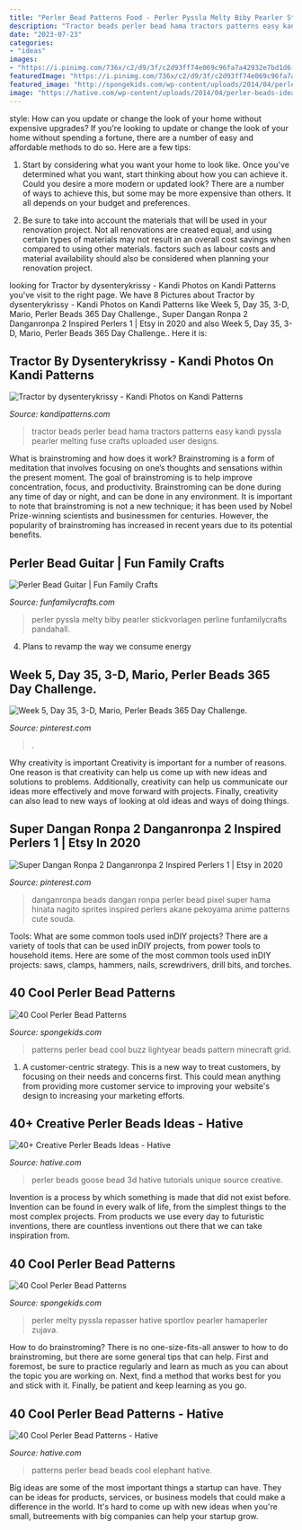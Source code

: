 ```yaml
---
title: "Perler Bead Patterns Food - Perler Pyssla Melty Biby Pearler Stickvorlagen Perline Funfamilycrafts Pandahall"
description: "Tractor beads perler bead hama tractors patterns easy kandi pyssla pearler melting fuse crafts uploaded user designs"
date: "2023-07-23"
categories:
- "ideas"
images:
- "https://i.pinimg.com/736x/c2/d9/3f/c2d93ff74e069c96fa7a42932e7bd1d6--nice-things-random-things.jpg"
featuredImage: "https://i.pinimg.com/736x/c2/d9/3f/c2d93ff74e069c96fa7a42932e7bd1d6--nice-things-random-things.jpg"
featured_image: "http://spongekids.com/wp-content/uploads/2014/04/perler-beads-patterns/8-buzz-lightyear-patterns.jpg"
image: "https://hative.com/wp-content/uploads/2014/04/perler-beads-ideas/32-goose-perler-beads.jpg"
---
```



style: How can you update or change the look of your home without expensive upgrades?
If you're looking to update or change the look of your home without spending a fortune, there are a number of easy and affordable methods to do so. Here are a few tips: 
1. Start by considering what you want your home to look like. Once you've determined what you want, start thinking about how you can achieve it. Could you desire a more modern or updated look? There are a number of ways to achieve this, but some may be more expensive than others. It all depends on your budget and preferences. 

2. Be sure to take into account the materials that will be used in your renovation project. Not all renovations are created equal, and using certain types of materials may not result in an overall cost savings when compared to using other materials. factors such as labour costs and material availability should also be considered when planning your renovation project.

	

		
looking for Tractor by dysenterykrissy - Kandi Photos on Kandi Patterns you've visit to the right page. We have 8 Pictures about Tractor by dysenterykrissy - Kandi Photos on Kandi Patterns like Week 5, Day 35, 3-D, Mario, Perler Beads 365 Day Challenge., Super Dangan Ronpa 2 Danganronpa 2 Inspired Perlers 1 | Etsy in 2020 and also Week 5, Day 35, 3-D, Mario, Perler Beads 365 Day Challenge.. Here it is:
		
    
## Tractor By Dysenterykrissy - Kandi Photos On Kandi Patterns

<img loading=lazy src="https://s3.amazonaws.com/kandipatternsupload/kandi_photos/feb13/2102013707233022.jpg" onerror="this.onerror=null;this.src='https://tse1.mm.bing.net/th?id=OIP.CZ7ztVlJO-3Q9SxNS7BixQEgDY&amp;pid=15.1';" alt="Tractor by dysenterykrissy - Kandi Photos on Kandi Patterns">

_Source: kandipatterns.com_

>tractor beads perler bead hama tractors patterns easy kandi pyssla pearler melting fuse crafts uploaded user designs. 

	

What is brainstroming and how does it work?
Brainstroming is a form of meditation that involves focusing on one’s thoughts and sensations within the present moment. The goal of brainstroming is to help improve concentration, focus, and productivity. Brainstroming can be done during any time of day or night, and can be done in any environment. It is important to note that brainstroming is not a new technique; it has been used by Nobel Prize-winning scientists and businessmen for centuries. However, the popularity of brainstroming has increased in recent years due to its potential benefits.

    
## Perler Bead Guitar | Fun Family Crafts

<img loading=lazy src="https://funfamilycrafts.com/wp-content/uploads/2014/11/How-to-Make-Your-Own-Cool-Perler-Bead-Guitar-Pattern-for-Home-Decor6.jpg" onerror="this.onerror=null;this.src='https://tse3.mm.bing.net/th?id=OIP.0BgB8f8Izi5scfowHmSqlgHaHa&amp;pid=15.1';" alt="Perler Bead Guitar | Fun Family Crafts">

_Source: funfamilycrafts.com_

>perler pyssla melty biby pearler stickvorlagen perline funfamilycrafts pandahall. 

	

4. Plans to revamp the way we consume energy 

    
## Week 5, Day 35, 3-D, Mario, Perler Beads 365 Day Challenge.

<img loading=lazy src="https://i.pinimg.com/736x/dc/e3/96/dce3965877803641f07f1efeda12e2bd---day-challenge-mario-bros.jpg" onerror="this.onerror=null;this.src='https://tse4.mm.bing.net/th?id=OIP.eiwpsVL7lS7Jpd9fjVr5GQHaKq&amp;pid=15.1';" alt="Week 5, Day 35, 3-D, Mario, Perler Beads 365 Day Challenge.">

_Source: pinterest.com_

>. 

	

Why creativity is important
Creativity is important for a number of reasons. One reason is that creativity can help us come up with new ideas and solutions to problems. Additionally, creativity can help us communicate our ideas more effectively and move forward with projects. Finally, creativity can also lead to new ways of looking at old ideas and ways of doing things.

    
## Super Dangan Ronpa 2 Danganronpa 2 Inspired Perlers 1 | Etsy In 2020

<img loading=lazy src="https://i.pinimg.com/736x/c2/d9/3f/c2d93ff74e069c96fa7a42932e7bd1d6--nice-things-random-things.jpg" onerror="this.onerror=null;this.src='https://tse2.mm.bing.net/th?id=OIP.-CWzPFC_MpT4lz7bcg7ScQHaMJ&amp;pid=15.1';" alt="Super Dangan Ronpa 2 Danganronpa 2 Inspired Perlers 1 | Etsy in 2020">

_Source: pinterest.com_

>danganronpa beads dangan ronpa perler bead pixel super hama hinata nagito sprites inspired perlers akane pekoyama anime patterns cute souda. 

	

Tools: What are some common tools used inDIY projects?
There are a variety of tools that can be used inDIY projects, from power tools to household items. Here are some of the most common tools used inDIY projects: saws, clamps, hammers, nails, screwdrivers, drill bits, and torches.

    
## 40 Cool Perler Bead Patterns

<img loading=lazy src="http://spongekids.com/wp-content/uploads/2014/04/perler-beads-patterns/8-buzz-lightyear-patterns.jpg" onerror="this.onerror=null;this.src='https://tse1.mm.bing.net/th?id=OIP.knV_INF-giuskFnzqRCpjgHaLt&amp;pid=15.1';" alt="40 Cool Perler Bead Patterns">

_Source: spongekids.com_

>patterns perler bead cool buzz lightyear beads pattern minecraft grid. 

	

1. A customer-centric strategy. This is a new way to treat customers, by focusing on their needs and concerns first. This could mean anything from providing more customer service to improving your website's design to increasing your marketing efforts.

    
## 40+ Creative Perler Beads Ideas - Hative

<img loading=lazy src="https://hative.com/wp-content/uploads/2014/04/perler-beads-ideas/32-goose-perler-beads.jpg" onerror="this.onerror=null;this.src='https://tse3.mm.bing.net/th?id=OIP.CowPgHjfqBab30zT2JQM6gHaJ4&amp;pid=15.1';" alt="40+ Creative Perler Beads Ideas - Hative">

_Source: hative.com_

>perler beads goose bead 3d hative tutorials unique source creative. 

	

Invention is a process by which something is made that did not exist before. Invention can be found in every walk of life, from the simplest things to the most complex projects. From products we use every day to futuristic inventions, there are countless inventions out there that we can take inspiration from.

    
## 40 Cool Perler Bead Patterns

<img loading=lazy src="https://spongekids.com/wp-content/uploads/2014/04/perler-beads-patterns/38-rocket-beads-patterns.gif" onerror="this.onerror=null;this.src='https://tse2.mm.bing.net/th?id=OIP.D33tAlwlbEdxptgm7WqpLgHaG8&amp;pid=15.1';" alt="40 Cool Perler Bead Patterns">

_Source: spongekids.com_

>perler melty pyssla repasser hative sportlov pearler hamaperler zujava. 

	

How to do brainstroming?
There is no one-size-fits-all answer to how to do brainstroming, but there are some general tips that can help. First and foremost, be sure to practice regularly and learn as much as you can about the topic you are working on. Next, find a method that works best for you and stick with it. Finally, be patient and keep learning as you go.

    
## 40 Cool Perler Bead Patterns - Hative

<img loading=lazy src="https://hative.com/wp-content/uploads/2014/04/perler-beads-patterns/20-elephant-beads-patterns.jpg" onerror="this.onerror=null;this.src='https://tse1.mm.bing.net/th?id=OIP.0DfAV9edR1tiHzMmvPZh-wHaHa&amp;pid=15.1';" alt="40 Cool Perler Bead Patterns - Hative">

_Source: hative.com_

>patterns perler bead beads cool elephant hative. 

	

Big ideas are some of the most important things a startup can have. They can be ideas for products, services, or business models that could make a difference in the world. It's hard to come up with new ideas when you're small, butreements with big companies can help your startup grow.

